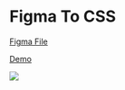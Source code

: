# Figma To CSS

[Figma File](https://drive.google.com/file/d/1wgBqMIb_nDsOqmMDbxZsIThQHn6slIoe/view?usp=sharing)

[Demo](https://vocal-centaur-eb3001.netlify.app/)

![](https://media.giphy.com/media/v1.Y2lkPTc5MGI3NjExOTYxNTBhMzdiZGJhNzlkZjZkZjI1ZGEzNGY0YjZhZWYwMzhlODE2ZSZjdD1n/GXXdG6zhosTa4Md4oG/giphy.gif)
